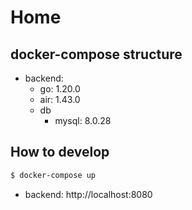 # Home

## docker-compose structure
- backend:
  - go: 1.20.0
  - air: 1.43.0
  - db
    - mysql: 8.0.28

## How to develop
```sh
$ docker-compose up
```
- backend: http://localhost:8080
